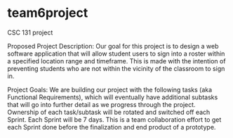 # team6project
CSC 131 project

Proposed Project Description:
Our goal for this project is to design a web software application that will allow student users to sign into a roster within a specified location range and timeframe. This is made with the intention of preventing students who are not within the vicinity of the classroom to sign in.

Project Goals:
We are building our project with the following tasks (aka Functional Requirements), which will eventually have additional subtasks that will go into further detail as we progress through the project. Ownership of each task/subtask will be rotated and switched off each Sprint. Each Sprint will be 7 days. This is a team collaboration effort to get each Sprint done before the finalization and end product of a prototype.

